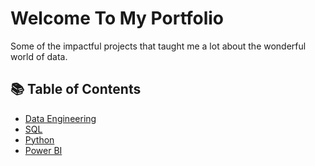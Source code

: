 # Welcome To My Portfolio
Some of the impactful projects that taught me a lot about the wonderful world of data. 

## 📚 Table of Contents
- [Data Engineering](#data-engineering)
- [SQL](#sql)
- [Python](#python)
- [Power BI](#powerbi)
